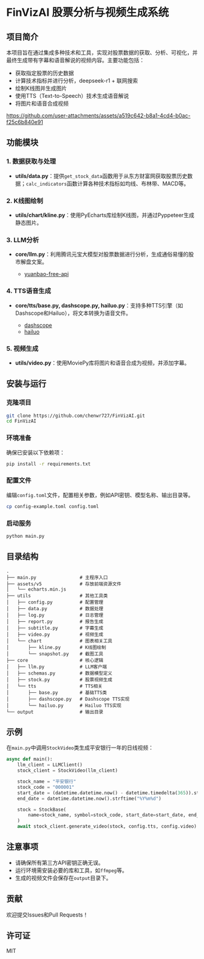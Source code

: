 # FinVizAI 股票分析与视频生成系统

## 项目简介
本项目旨在通过集成多种技术和工具，实现对股票数据的获取、分析、可视化，并最终生成带有字幕和语音解说的视频内容。主要功能包括：
- 获取指定股票的历史数据
- 计算技术指标并进行分析，deepseek-r1 + 联网搜索
- 绘制K线图并生成图片
- 使用TTS（Text-to-Speech）技术生成语音解说
- 将图片和语音合成视频

https://github.com/user-attachments/assets/a519c642-b8a1-4cd4-b0ac-f25c6b840e91

## 功能模块
### 1. 数据获取与处理
- **utils/data.py**：提供`get_stock_data`函数用于从东方财富网获取股票历史数据；`calc_indicators`函数计算各种技术指标如均线、布林带、MACD等。

### 2. K线图绘制
- **utils/chart/kline.py**：使用PyEcharts库绘制K线图，并通过Pyppeteer生成静态图片。

### 3. LLM分析
- **core/llm.py**：利用腾讯元宝大模型对股票数据进行分析，生成通俗易懂的股市解盘文案。

    - [yuanbao-free-api](https://github.com/chenwr727/yuanbao-free-api.git)

### 4. TTS语音生成
- **core/tts/base.py, dashscope.py, hailuo.py**：支持多种TTS引擎（如Dashscope和Hailuo），将文本转换为语音文件。

    - [dashscope](https://help.aliyun.com/zh/model-studio/developer-reference/cosyvoice-python-api)
    - [hailuo](https://github.com/LLM-Red-Team/minimax-free-api.git)

### 5. 视频生成
- **utils/video.py**：使用MoviePy库将图片和语音合成为视频，并添加字幕。

## 安装与运行

### 克隆项目
```bash
git clone https://github.com/chenwr727/FinVizAI.git
cd FinVizAI
```

### 环境准备
确保已安装以下依赖项：
```bash
pip install -r requirements.txt
```

### 配置文件
编辑`config.toml`文件，配置相关参数，例如API密钥、模型名称、输出目录等。
```bash
cp config-example.toml config.toml
```

### 启动服务
```bash
python main.py
```

## 目录结构
```
.
├── main.py                # 主程序入口
├── assets/v5              # 存放前端资源文件
│   └── echarts.min.js
├── utils                  # 其他工具类
│   ├── config.py          # 配置管理
│   ├── data.py            # 数据处理
│   ├── log.py             # 日志管理
│   ├── report.py          # 报告生成
│   ├── subtitle.py        # 字幕生成
│   ├── video.py           # 视频生成
│   └── chart              # 图表相关工具
│       ├── kline.py       # K线图绘制
│       └── snapshot.py    # 截图工具
├── core                   # 核心逻辑
│   ├── llm.py             # LLM客户端
│   ├── schemas.py         # 数据模型定义
│   ├── stock.py           # 股票视频生成
│   └── tts                # TTS相关
│       ├── base.py        # 基础TTS类
│       ├── dashscope.py   # Dashscope TTS实现
│       └── hailuo.py      # Hailuo TTS实现
└── output                 # 输出目录
```

## 示例
在`main.py`中调用`StockVideo`类生成平安银行一年的日线视频：
```python
async def main():
    llm_client = LLMClient()
    stock_client = StockVideo(llm_client)

    stock_name = "平安银行"
    stock_code = "000001"
    start_date = (datetime.datetime.now() - datetime.timedelta(365)).strftime("%Y%m%d")
    end_date = datetime.datetime.now().strftime("%Y%m%d")

    stock = StockBase(
        name=stock_name, symbol=stock_code, start_date=start_date, end_date=end_date, adjust="qfq", period="daily"
    )
    await stock_client.generate_video(stock, config.tts, config.video)
```

## 注意事项
- 请确保所有第三方API密钥正确无误。
- 运行环境需安装必要的库和工具，如`ffmpeg`等。
- 生成的视频文件会保存在`output`目录下。

## 贡献
欢迎提交Issues和Pull Requests！

## 许可证
MIT